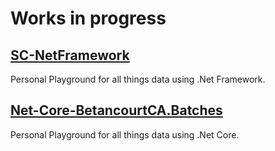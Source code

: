 # Works in progress

## [SC-NetFramework](https://github.com/betancourtca/SC-NetFramework)
Personal Playground for all things data using .Net Framework.

## [Net-Core-BetancourtCA.Batches](https://github.com/betancourtca/SC-NetCore)
Personal Playground for all things data using .Net Core.

